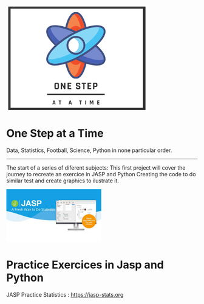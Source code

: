 ![](Onstep2.png)
# One Step at a Time
Data, Statistics, Football, Science, Python in none particular order.
- - -
The start of a series of diferent subjects:
This first project will cover the journey to recreate an exercice in JASP and Python
Creating the code to do similar test and create graphics to ilustrate it.

<img src="jasp.jpg" alt="drawing" width="250"/>

# Practice Exercices in Jasp and Python
JASP Practice Statistics : https://jasp-stats.org
